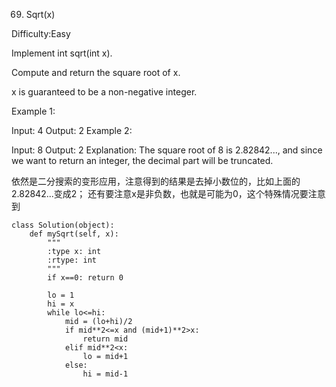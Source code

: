 69. Sqrt(x)

Difficulty:Easy

Implement int sqrt(int x).

Compute and return the square root of x.

x is guaranteed to be a non-negative integer.


Example 1:

Input: 4
Output: 2
Example 2:

Input: 8
Output: 2
Explanation: The square root of 8 is 2.82842..., and since we want to return an integer, the decimal part will be truncated.

依然是二分搜索的变形应用，注意得到的结果是去掉小数位的，比如上面的2.82842...变成2；
还有要注意x是非负数，也就是可能为0，这个特殊情况要注意到

```
class Solution(object):
    def mySqrt(self, x):
        """
        :type x: int
        :rtype: int
        """
        if x==0: return 0

        lo = 1
        hi = x
        while lo<=hi:
            mid = (lo+hi)/2
            if mid**2<=x and (mid+1)**2>x:
                return mid
            elif mid**2<x:
                lo = mid+1
            else:
                hi = mid-1
```
